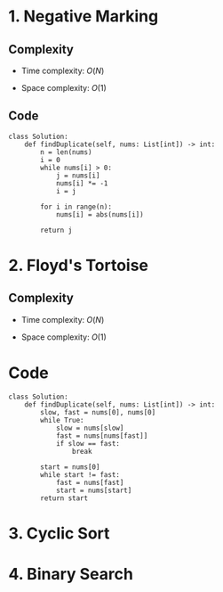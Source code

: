 # 1. Negative Marking

## Complexity
- Time complexity:
    $O(N)$

- Space complexity:
    $O(1)$

## Code
```python3 []
class Solution:
    def findDuplicate(self, nums: List[int]) -> int:
        n = len(nums)
        i = 0
        while nums[i] > 0:
            j = nums[i]
            nums[i] *= -1
            i = j
        
        for i in range(n):
            nums[i] = abs(nums[i])
        
        return j
```

# 2. Floyd's Tortoise

## Complexity
- Time complexity:
    $O(N)$

- Space complexity:
    $O(1)$

# Code
```python3 []
class Solution:
    def findDuplicate(self, nums: List[int]) -> int:
        slow, fast = nums[0], nums[0]
        while True:
            slow = nums[slow]
            fast = nums[nums[fast]]
            if slow == fast:
                break
        
        start = nums[0]
        while start != fast:
            fast = nums[fast]
            start = nums[start]
        return start
```

# 3. Cyclic Sort
<!-- TODO: cyclic sort -->

# 4. Binary Search
<!-- TODO: binary search -->